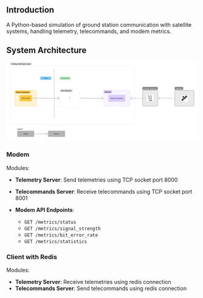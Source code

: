 ## Introduction

A Python-based simulation of ground station communication with satellite systems, handling telemetry, telecommands, and modem metrics.

## System Architecture

![alt text](image.png)

### Modem

Modules:

- **Telemetry Server**: Send telemetries using TCP socket port 8000
- **Telecommands Server**: Receive telecommands using TCP socket port 8001

- **Modem API Endpoints**:
  - `GET /metrics/status`
  - `GET /metrics/signal_strength`
  - `GET /metrics/bit_error_rate`
  - `GET /metrics/statistics`

### Client with Redis

Modules:

- **Telemetry Server**: Receive telemetries using redis connection
- **Telecommands Server**: Send telecommands using redis connection
